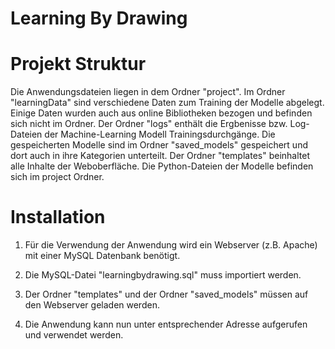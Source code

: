 # Learning By Drawing


# Projekt Struktur

Die Anwendungsdateien liegen in dem Ordner "project".
Im Ordner "learningData" sind verschiedene Daten zum Training der Modelle abgelegt. Einige Daten wurden auch aus online Bibliotheken bezogen und befinden sich nicht im Ordner. 
Der Ordner "logs" enthält die Ergbenisse bzw. Log-Dateien der Machine-Learning Modell Trainingsdurchgänge.
Die gespeicherten Modelle sind im Ordner "saved_models" gespeichert und dort auch in ihre Kategorien unterteilt.
Der Ordner "templates" beinhaltet alle Inhalte der Weboberfläche.
Die Python-Dateien der Modelle befinden sich im project Ordner. 


# Installation 

1. Für die Verwendung der Anwendung wird ein Webserver (z.B. Apache) mit einer MySQL Datenbank benötigt.

2. Die MySQL-Datei "learningbydrawing.sql" muss importiert werden.

3. Der Ordner "templates" und der Ordner "saved_models" müssen auf den Webserver geladen werden.

4. Die Anwendung kann nun unter entsprechender Adresse aufgerufen und verwendet werden.